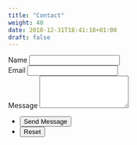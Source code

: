 ```yaml
---
title: "Contact"
weight: 40
date: 2018-12-31T18:41:18+01:00
draft: false
---
```


<form method="post" action="#">
	<div class="field half first">
		<label for="name">Name</label>
		<input type="text" name="name" id="name" />
	</div>
	<div class="field half">
		<label for="email">Email</label>
		<input type="text" name="email" id="email" />
	</div>
	<div class="field">
		<label for="message">Message</label>
		<textarea name="message" id="message" rows="4"></textarea>
	</div>
	<ul class="actions">
		<li><input type="submit" value="Send Message" class="special" /></li>
		<li><input type="reset" value="Reset" /></li>
	</ul>
</form>